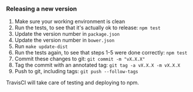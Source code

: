 ### Releasing a new version

1. Make sure your working environment is clean
2. Run the tests, to see that it's actually ok to release: `npm test`
3. Update the version number in `package.json`
4. Update the version number in `bower.json`
5. Run `make update-dist`
6. Run the tests again, to see that steps 1-5 were done correctly: `npm test`
7. Commit these changes to git: `git commit -m "vX.X.X"`
8. Tag the commit with an annotated tag: `git tag -a vX.X.X -m vX.X.X`
9. Push to git, including tags: `git push --follow-tags`

TravisCI will take care of testing and deploying to npm.
